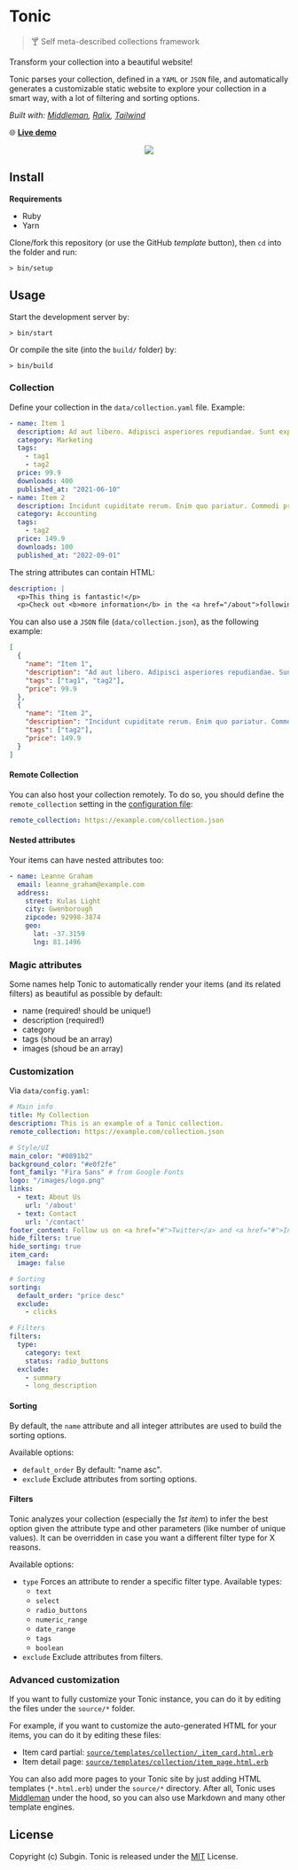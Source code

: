 # Tonic

> 🍸 Self meta-described collections framework

Transform your collection into a beautiful website!

Tonic parses your collection, defined in a `YAML` or `JSON` file, and automatically generates a customizable static website to explore your collection in a smart way, with a lot of filtering and sorting options.

*Built with: [Middleman](https://middlemanapp.com), [Ralix](https://github.com/ralixjs/ralix), [Tailwind](https://tailwindcss.com)*

🌐 [**Live demo**](https://tonic-demo.netlify.app)

<p align="center">
  <img src="https://user-images.githubusercontent.com/576701/200078092-344ec8b1-ea09-4a89-9973-01cf53ec2eb7.png">
</p>

## Install

**Requirements**

- Ruby
- Yarn

Clone/fork this repository (or use the GitHub *template* button), then `cd` into the folder and run:

```
> bin/setup
```

## Usage

Start the development server by:

```
> bin/start
```

Or compile the site (into the `build/` folder) by:

```
> bin/build
```

### Collection

Define your collection in the `data/collection.yaml` file. Example:

```yaml
- name: Item 1
  description: Ad aut libero. Adipisci asperiores repudiandae. Sunt expedita sunt.
  category: Marketing
  tags:
    - tag1
    - tag2
  price: 99.9
  downloads: 400
  published_at: "2021-06-10"
- name: Item 2
  description: Incidunt cupiditate rerum. Enim quo pariatur. Commodi provident dolores.
  category: Accounting
  tags:
    - tag2
  price: 149.9
  downloads: 100
  published_at: "2022-09-01"
```

The string attributes can contain HTML:

```yaml
description: |
  <p>This thing is fantastic!</p>
  <p>Check out <b>more information</b> in the <a href="/about">following section</a></p>
```

You can also use a `JSON` file (`data/collection.json`), as the following example:

```json
[
  {
    "name": "Item 1",
    "description": "Ad aut libero. Adipisci asperiores repudiandae. Sunt expedita sunt.",
    "tags": ["tag1", "tag2"],
    "price": 99.9
  },
  {
    "name": "Item 2",
    "description": "Incidunt cupiditate rerum. Enim quo pariatur. Commodi provident dolores.",
    "tags": ["tag2"],
    "price": 149.9
  }
]
```

#### Remote Collection

You can also host your collection remotely. To do so, you should define the `remote_collection` setting in the [configuration file](#customization):

```yaml
remote_collection: https://example.com/collection.json
```

#### Nested attributes

Your items can have nested attributes too:

```yaml
- name: Leanne Graham
  email: leanne_graham@example.com
  address:
    street: Kulas Light
    city: Gwenborough
    zipcode: 92998-3874
    geo:
      lat: -37.3159
      lng: 81.1496
```

### Magic attributes

Some names help Tonic to automatically render your items (and its related filters) as beautiful as possible by default:

- name (required! should be unique!)
- description (required!)
- category
- tags (shoud be an array)
- images (shoud be an array)

### Customization

Via `data/config.yaml`:

```yaml
# Main info
title: My Collection
description: This is an example of a Tonic collection.
remote_collection: https://example.com/collection.json

# Style/UI
main_color: "#0891b2"
background_color: "#e0f2fe"
font_family: "Fira Sans" # from Google Fonts
logo: "/images/logo.png"
links:
  - text: About Us
    url: '/about'
  - text: Contact
    url: '/contact'
footer_content: Follow us on <a href="#">Twitter</a> and <a href="#">Instagram</a>
hide_filters: true
hide_sorting: true
item_card:
  image: false

# Sorting
sorting:
  default_order: "price desc"
  exclude:
    - clicks

# Filters
filters:
  type:
    category: text
    status: radio_buttons
  exclude:
    - summary
    - long_description
```

#### Sorting

By default, the `name` attribute and all integer attributes are used to build the sorting options.

Available options:

- `default_order` By default: "name asc".
- `exclude` Exclude attributes from sorting options.

#### Filters

Tonic analyzes your collection (especially the *1st item*) to infer the best option given the attribute type and other parameters (like number of unique values). It can be overridden in case you want a different filter type for X reasons.

Available options:

- `type` Forces an attribute to render a specific filter type. Available types:
  - `text`
  - `select`
  - `radio_buttons`
  - `numeric_range`
  - `date_range`
  - `tags`
  - `boolean`
- `exclude` Exclude attributes from filters.

### Advanced customization

If you want to fully customize your Tonic instance, you can do it by editing the files under the `source/*` folder.

For example, if you want to customize the auto-generated HTML for your items, you can do it by editing these files:

- Item card partial: [`source/templates/collection/_item_card.html.erb`](source/templates/collection/_item_card.html.erb)
- Item detail page: [`source/templates/collection/item_page.html.erb`](source/templates/collection/item_page.html.erb)

You can also add more pages to your Tonic site by just adding HTML templates (`*.html.erb`) under the `source/*` directory. After all, Tonic uses [Middleman](https://middlemanapp.com) under the hood, so you can also use Markdown and many other template engines.

## License

Copyright (c) Subgin. Tonic is released under the [MIT](LICENSE) License.
